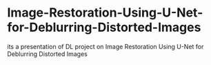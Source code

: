 # Image-Restoration-Using-U-Net-for-Deblurring-Distorted-Images
its a presentation of DL project on Image Restoration Using U-Net for Deblurring Distorted Images 
